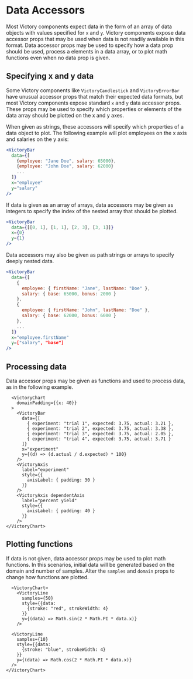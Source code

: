 # Data Accessors


Most Victory components expect data in the form of an array of data objects with values specified for `x` and `y`. Victory components expose data accessor props that may be used when data is not readily available in this format. Data accessor props may be used to specify how a data prop should be used, process a elements in a data array, or to plot math functions even when no data prop is given.


## Specifying x and y data


Some Victory components like `VictoryCandlestick` and `VictoryErrorBar` have unusual accessor props that match their expected data formats, but most Victory components expose standard `x` and `y` data accessor props. These props may be used to specify which properties or elements of the data array should be plotted on the x and y axes.  


When given as strings, these accessors will specify which properties of a data object to plot. The following example will plot employees on the x axis and salaries on the y axis:


```jsx
<VictoryBar
  data={[
    {employee: "Jane Doe", salary: 65000},
    {employee: "John Doe", salary: 62000}
    ...
  ]}
  x="employee"
  y="salary"
/>
```


If data is given as an array of arrays, data accessors may be given as integers to specify the index of the nested array that should be plotted.


```jsx
<VictoryBar
  data={[[0, 1], [1, 1], [2, 3], [3, 1]]}
  x={0}
  y={1}
/>
```


Data accessors may also be given as path strings or arrays to specify deeply nested data.


```jsx
<VictoryBar
  data={[
    {
      employee: { firstName: "Jane", lastName: "Doe" },
      salary: { base: 65000, bonus: 2000 }
    },
    {
      employee: { firstName: "John", lastName: "Doe" },
      salary: { base: 62000, bonus: 6000 }
    },
    ...
  ]}
  x="employee.firstName"
  y=["salary", "base"]
/>
```


## Processing data


Data accessor props may be given as functions and used to process data, as in the following example.


```playground
  <VictoryChart
    domainPadding={{x: 40}}
  >
    <VictoryBar
      data={[
        { experiment: "trial 1", expected: 3.75, actual: 3.21 },
        { experiment: "trial 2", expected: 3.75, actual: 3.38 },
        { experiment: "trial 3", expected: 3.75, actual: 2.05 },
        { experiment: "trial 4", expected: 3.75, actual: 3.71 }
      ]}
      x="experiment"
      y={(d) => (d.actual / d.expected) * 100}
    />
    <VictoryAxis
      label="experiment"
      style={{
        axisLabel: { padding: 30 }
      }}
    />
    <VictoryAxis dependentAxis
      label="percent yield"
      style={{
        axisLabel: { padding: 40 }
      }}
    />
</VictoryChart>
```


## Plotting functions

If data is not given, data accessor props may be used to plot math functions. In this scenarios, initial data will be generated based on the domain and number of samples. Alter the `samples` and `domain` props to change how functions are plotted.

```playground
  <VictoryChart>
    <VictoryLine
      samples={50}
      style={{data:
        {stroke: "red", strokeWidth: 4}
      }}
      y={(data) => Math.sin(2 * Math.PI * data.x)}
    />

  <VictoryLine
    samples={10}
    style={{data:
      {stroke: "blue", strokeWidth: 4}
    }}
    y={(data) => Math.cos(2 * Math.PI * data.x)}
  />
</VictoryChart>
```
